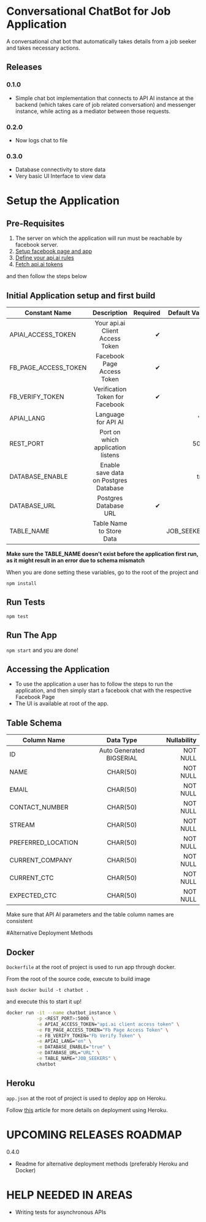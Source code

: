 # Conversational ChatBot for Job Application #

A conversational chat bot that automatically takes details from a job seeker and takes necessary actions.

## Releases

### 0.1.0

* Simple chat bot implementation that connects to API AI instance at the backend (which takes care of job related conversation) and messenger instance, while acting as a mediator between those requests.

### 0.2.0

* Now logs chat to file 

### 0.3.0

* Database connectivity to store data
* Very basic UI Interface to view data

# Setup the Application
## Pre-Requisites

1. The server on which the application will run must be reachable by facebook server.
2. [Setup facebook page and app](https://docs.api.ai/docs/facebook-integration#setting-up-a-facebook-app-and-page)
3. [Define your api.ai rules](https://docs.api.ai/docs/get-started) 
4. [Fetch api.ai tokens](https://files.readme.io/R0WWGe8yRoOvxQb8dBkx_authentication_tokens.png)

and then follow the steps below

## Initial Application setup and first build

| Constant Name   |      Description      |  Required |  Default Value|
|----------|:-------------:|------:|------:|
| APIAI_ACCESS_TOKEN |  Your api.ai Client Access Token | ✔ | |
| FB_PAGE_ACCESS_TOKEN |  Facebook Page Access Token | ✔ | |
| FB_VERIFY_TOKEN | Verification Token for Facebook | ✔ | |
| APIAI_LANG |  Language for API AI |  | 'en'|
| REST_PORT | Port on which application listens |  | 5000|
| DATABASE_ENABLE | Enable save data on Postgres Database | | true|
| DATABASE_URL | Postgres Database URL | ✔ | |
| TABLE_NAME | Table Name to Store Data | | JOB_SEEKERS|

**Make sure the TABLE_NAME doesn't exist before the application first run, as it might result in an error due to schema mismatch**

When you are done setting these variables, go to the root of the project and

`npm install`

## Run Tests

`npm test`

## Run The App

`npm start`
and you are done!

## Accessing the Application

* To use the application a user has to follow the steps to run the application, and then simply start a facebook chat with the respective Facebook Page
* The UI is available at root of the app. 

## Table Schema

| Column Name  |      Data Type      |  Nullability |
|----------|:-------------:|------:|
| ID |  Auto Generated BIGSERIAL | NOT NULL|
| NAME |  CHAR(50) | NOT NULL|
| EMAIL | CHAR(50) | NOT NULL|
| CONTACT_NUMBER |  CHAR(50) | NOT NULL|
| STREAM | CHAR(50) | NOT NULL|
| PREFERRED_LOCATION | CHAR(50) |NOT NULL|
| CURRENT_COMPANY | CHAR(50) | NOT NULL|
| CURRENT_CTC | CHAR(50) |NOT NULL|
| EXPECTED_CTC | CHAR(50) |NOT NULL|

Make sure that API AI parameters and the table column names are consistent

#Alternative Deployment Methods

## Docker

`Dockerfile` at the root of project is used to run app through docker.

From the root of the source code, execute to build image
```
bash docker build -t chatbot . 
```

and execute this to start it up!
```bash
docker run -it --name chatbot_instance \
           -p <REST_PORT>:5000 \
           -e APIAI_ACCESS_TOKEN="api.ai client access token" \
           -e FB_PAGE_ACCESS_TOKEN="Fb Page Access Token" \
           -e FB_VERIFY_TOKEN="Fb Verify Token" \
           -e APIAI_LANG="en" \
           -e DATABASE_ENABLE="true" \
           -e DATABASE_URL="URL" \
           -e TABLE_NAME="JOB_SEEKERS" \
           chatbot
```


## Heroku

`app.json` at the root of project is used to deploy app on Heroku.

Follow [this](https://devcenter.heroku.com/articles/getting-started-with-nodejs) article for more details on deployment using Heroku.


# UPCOMING RELEASES ROADMAP

0.4.0

* Readme for alternative deployment methods (preferably Heroku and Docker)

# HELP NEEDED IN AREAS

* Writing tests for asynchronous APIs